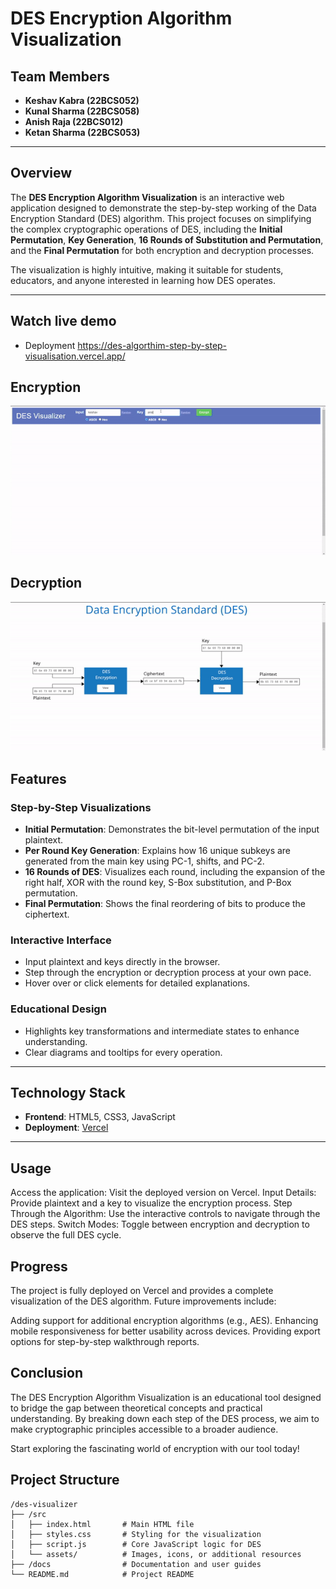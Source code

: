 # DES Encryption Algorithm Visualization

## Team Members

- **Keshav Kabra (22BCS052)**
- **Kunal Sharma (22BCS058)**
- **Anish Raja (22BCS012)**
- **Ketan Sharma (22BCS053)**

---

## Overview

The **DES Encryption Algorithm Visualization** is an interactive web application designed to demonstrate the step-by-step working of the Data Encryption Standard (DES) algorithm. This project focuses on simplifying the complex cryptographic operations of DES, including the **Initial Permutation**, **Key Generation**, **16 Rounds of Substitution and Permutation**, and the **Final Permutation** for both encryption and decryption processes.

The visualization is highly intuitive, making it suitable for students, educators, and anyone interested in learning how DES operates.

---
## Watch live demo
- Deployment https://des-algorthim-step-by-step-visualisation.vercel.app/

## Encryption
![alt text](ScreenRecording2024-11-22230813-ezgif.com-video-to-gif-converter.gif)


## Decryption
![alt text](ScreenRecording2024-11-22230813-ezgif.com-video-to-gif-converter(1).gif)

## Features

### **Step-by-Step Visualizations**

- **Initial Permutation**: Demonstrates the bit-level permutation of the input plaintext.
- **Per Round Key Generation**: Explains how 16 unique subkeys are generated from the main key using PC-1, shifts, and PC-2.
- **16 Rounds of DES**: Visualizes each round, including the expansion of the right half, XOR with the round key, S-Box substitution, and P-Box permutation.
- **Final Permutation**: Shows the final reordering of bits to produce the ciphertext.

### **Interactive Interface**

- Input plaintext and keys directly in the browser.
- Step through the encryption or decryption process at your own pace.
- Hover over or click elements for detailed explanations.

### **Educational Design**

- Highlights key transformations and intermediate states to enhance understanding.
- Clear diagrams and tooltips for every operation.

---

## Technology Stack

- **Frontend**: HTML5, CSS3, JavaScript
- **Deployment**: [Vercel](https://vercel.com)

---

## Usage

Access the application: Visit the deployed version on Vercel.
Input Details: Provide plaintext and a key to visualize the encryption process.
Step Through the Algorithm: Use the interactive controls to navigate through the DES steps.
Switch Modes: Toggle between encryption and decryption to observe the full DES cycle.

## Progress

The project is fully deployed on Vercel and provides a complete visualization of the DES algorithm. Future improvements include:

Adding support for additional encryption algorithms (e.g., AES).
Enhancing mobile responsiveness for better usability across devices.
Providing export options for step-by-step walkthrough reports.

## Conclusion

The DES Encryption Algorithm Visualization is an educational tool designed to bridge the gap between theoretical concepts and practical understanding. By breaking down each step of the DES process, we aim to make cryptographic principles accessible to a broader audience.

Start exploring the fascinating world of encryption with our tool today!

## Project Structure

```plaintext
/des-visualizer
├── /src
│   ├── index.html       # Main HTML file
│   ├── styles.css       # Styling for the visualization
│   ├── script.js        # Core JavaScript logic for DES
│   └── assets/          # Images, icons, or additional resources
├── /docs                # Documentation and user guides
└── README.md            # Project README

```
